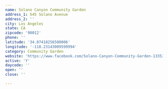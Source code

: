 ```yaml
---
name: Solano Canyon Community Garden
address_1: 545 Solano Avenue
address_2: ''
city: Los Angeles
state: CA
zipcode: '90012'
phone: ''
latitude: '34.07418256500006'
longitude: '-118.23143009599994'
category: Community Garden
website: 'https://www.facebook.com/Solano-Canyon-Community-Garden-133534380050987/'
active: 'Y'
daycode: ''
open: ''
close: ''

---
```

